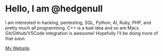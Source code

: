 # Hello, I am @hedgenull

I am interested in hacking, pentesting, SQL, Python, AI, Ruby, PHP, and pretty much all programming.
C++ is a bad idea and so are Macs. Git/Github/VSCode integration is awesome! Hopefully I'll be doing more of that soon.

[My Website](hedge.bearcreek.family)
